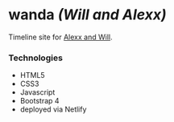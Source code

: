 # wanda _(Will and Alexx)_
Timeline site for [Alexx and Will](http://www.alexxandwill.us).

### Technologies
* HTML5
* CSS3
* Javascript
* Bootstrap 4
* deployed via Netlify
